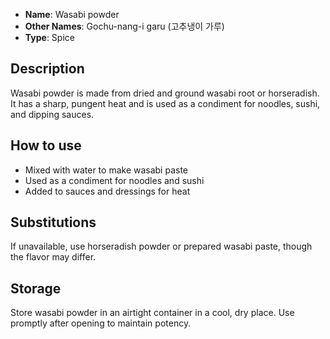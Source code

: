 - **Name**: Wasabi powder
- **Other Names**: Gochu-nang-i garu (고추냉이 가루)
- **Type**: Spice

## Description

Wasabi powder is made from dried and ground wasabi root or horseradish. It has a sharp, pungent heat and is used as a condiment for noodles, sushi, and dipping sauces.

## How to use

- Mixed with water to make wasabi paste
- Used as a condiment for noodles and sushi
- Added to sauces and dressings for heat

## Substitutions

If unavailable, use horseradish powder or prepared wasabi paste, though the flavor may differ.

## Storage

Store wasabi powder in an airtight container in a cool, dry place. Use promptly after opening to maintain potency. 